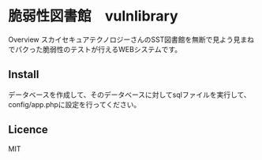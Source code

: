 


脆弱性図書館　vulnlibrary
====

Overview
スカイセキュアテクノロジーさんのSST図書館を無断で見よう見まねでパクった脆弱性のテストが行えるWEBシステムです。

## Install
データベースを作成して、そのデータベースに対してsqlファイルを実行して、config/app.phpに設定を行ってください。

## Licence
MIT
